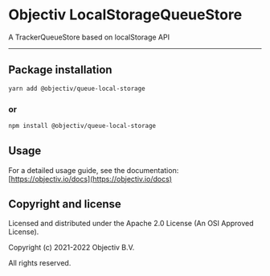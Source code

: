 # Objectiv LocalStorageQueueStore

A TrackerQueueStore based on localStorage API

---

## Package installation

```sh
yarn add @objectiv/queue-local-storage
```

### or

```sh
npm install @objectiv/queue-local-storage
```

## Usage

For a detailed usage guide, see the documentation: [https://objectiv.io/docs](https://objectiv.io/docs)

## Copyright and license

Licensed and distributed under the Apache 2.0 License (An OSI Approved License).

Copyright (c) 2021-2022 Objectiv B.V.

All rights reserved.
